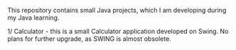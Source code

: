 This repository contains small Java projects, which I am developing
during my Java learning.

1/ Calculator - this is a small Calculator application developed on Swing.
No plans for further upgrade, as SWING is almost obsolete.
